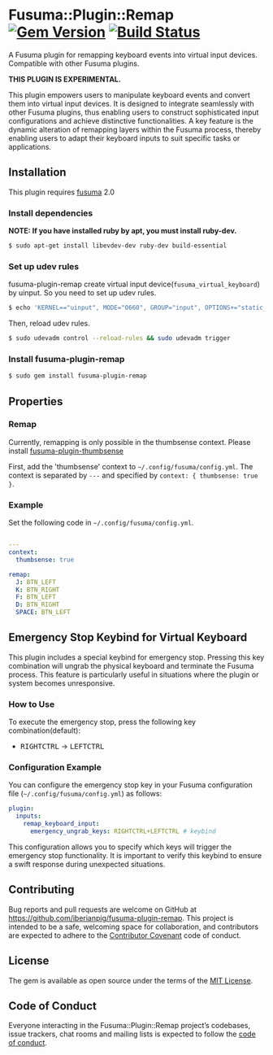 # Fusuma::Plugin::Remap [![Gem Version](https://badge.fury.io/rb/fusuma-plugin-remap.svg)](https://badge.fury.io/rb/fusuma-plugin-remap) [![Build Status](https://github.com/iberianpig/fusuma-plugin-remap/actions/workflows/main.yml/badge.svg)](https://github.com/iberianpig/fusuma-plugin-remap/actions/workflows/main.yml)

A Fusuma plugin for remapping keyboard events into virtual input devices. Compatible with other Fusuma plugins.

**THIS PLUGIN IS EXPERIMENTAL.**

This plugin empowers users to manipulate keyboard events and convert them into virtual input devices. It is designed to integrate seamlessly with other Fusuma plugins, thus enabling users to construct sophisticated input configurations and achieve distinctive functionalities. A key feature is the dynamic alteration of remapping layers within the Fusuma process, thereby enabling users to adapt their keyboard inputs to suit specific tasks or applications.

## Installation

This plugin requires [fusuma](https://github.com/iberianpig/fusuma#update) 2.0

### Install dependencies

**NOTE: If you have installed ruby by apt, you must install ruby-dev.**
```sh
$ sudo apt-get install libevdev-dev ruby-dev build-essential
```

### Set up udev rules

fusuma-plugin-remap create virtual input device(`fusuma_virtual_keyboard`) by uinput. So you need to set up udev rules.

```sh
$ echo 'KERNEL=="uinput", MODE="0660", GROUP="input", OPTIONS+="static_node=uinput"' | sudo tee /etc/udev/rules.d/60-udev-fusuma-remap.rules
```

Then, reload udev rules.

```sh
$ sudo udevadm control --reload-rules && sudo udevadm trigger
```

### Install fusuma-plugin-remap

```sh
$ sudo gem install fusuma-plugin-remap
```

## Properties

### Remap

Currently, remapping is only possible in the thumbsense context.
Please install [fusuma-plugin-thumbsense](https://github.com/iberianpig/fusuma-plugin-thumbsense)

First, add the 'thumbsense' context to `~/.config/fusuma/config.yml`.
The context is separated by `---` and specified by `context: { thumbsense: true }`.

### Example

Set the following code in `~/.config/fusuma/config.yml`.

```yaml

---
context: 
  thumbsense: true

remap:
  J: BTN_LEFT
  K: BTN_RIGHT
  F: BTN_LEFT
  D: BTN_RIGHT
  SPACE: BTN_LEFT
```

## Emergency Stop Keybind for Virtual Keyboard

This plugin includes a special keybind for emergency stop. Pressing this key combination will ungrab the physical keyboard and terminate the Fusuma process. This feature is particularly useful in situations where the plugin or system becomes unresponsive.

### How to Use
To execute the emergency stop, press the following key combination(default):
- <kbd>RIGHTCTRL</kbd> → <kbd>LEFTCTRL</kbd>

### Configuration Example
You can configure the emergency stop key in your Fusuma configuration file (`~/.config/fusuma/config.yml`) as follows:

```yaml
plugin:
  inputs:
    remap_keyboard_input:
      emergency_ungrab_keys: RIGHTCTRL+LEFTCTRL # keybind
```

This configuration allows you to specify which keys will trigger the emergency stop functionality.
It is important to verify this keybind to ensure a swift response during unexpected situations.

## Contributing

Bug reports and pull requests are welcome on GitHub at https://github.com/iberianpig/fusuma-plugin-remap. This project is intended to be a safe, welcoming space for collaboration, and contributors are expected to adhere to the [Contributor Covenant](http://contributor-covenant.org) code of conduct.

## License

The gem is available as open source under the terms of the [MIT License](https://opensource.org/licenses/MIT).

## Code of Conduct

Everyone interacting in the Fusuma::Plugin::Remap project’s codebases, issue trackers, chat rooms and mailing lists is expected to follow the [code of conduct](https://github.com/iberianpig/fusuma-plugin-remap/blob/master/CODE_OF_CONDUCT.md).
